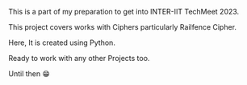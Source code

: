 This is a part of my preparation to get into INTER-IIT TechMeet 2023.

This project covers works with Ciphers particularly Railfence Cipher.

Here, It is created using Python.

Ready to work with any other Projects too.

Until then 😁
